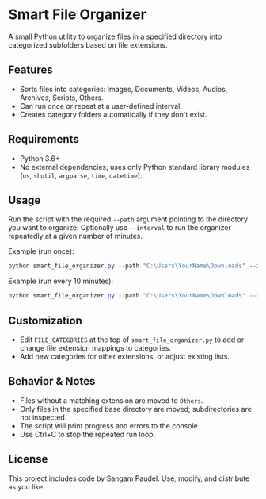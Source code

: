 # Smart File Organizer

A small Python utility to organize files in a specified directory into categorized subfolders based on file extensions.

## Features

- Sorts files into categories: Images, Documents, Videos, Audios, Archives, Scripts, Others.
- Can run once or repeat at a user-defined interval.
- Creates category folders automatically if they don't exist.

## Requirements

- Python 3.6+
- No external dependencies; uses only Python standard library modules (`os`, `shutil`, `argparse`, `time`, `datetime`).

## Usage

Run the script with the required `--path` argument pointing to the directory you want to organize. Optionally use `--interval` to run the organizer repeatedly at a given number of minutes.

Example (run once):

```powershell
python smart_file_organizer.py --path "C:\Users\YourName\Downloads" --interval 0
```

Example (run every 10 minutes):

```powershell
python smart_file_organizer.py --path "C:\Users\YourName\Downloads" --interval 10
```

## Customization

- Edit `FILE_CATEGORIES` at the top of `smart_file_organizer.py` to add or change file extension mappings to categories.
- Add new categories for other extensions, or adjust existing lists.

## Behavior & Notes

- Files without a matching extension are moved to `Others`.
- Only files in the specified base directory are moved; subdirectories are not inspected.
- The script will print progress and errors to the console.
- Use Ctrl+C to stop the repeated run loop.

## License

This project includes code by Sangam Paudel. Use, modify, and distribute as you like.
